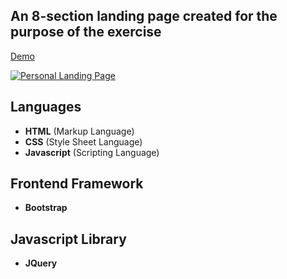 An 8-section landing page created for the purpose of the exercise
---
[Demo](https://laravelspa.github.io/Personal-Landing-Page/index.html)

[![Personal Landing Page](https://laravelspa.site/img/portfolio/personal-landing-page/full-page.jpeg "Personal Landing Page")](https://laravelspa.github.io/Personal-Landing-Page/index.html)

## Languages
- **HTML** (Markup Language)
- **CSS** (Style Sheet Language)
- **Javascript** (Scripting Language)

## Frontend Framework
- **Bootstrap**

## Javascript Library
- **JQuery**